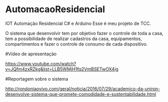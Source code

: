 # AutomacaoResidencial
IOT Automação Residencial C# e Arduino
Esse é meu projeto de TCC.


O sistema que desenvolvir tem por objetivo fazer o controle de toda a casa, tem a possibilidade de realizar cadastros da casa, equipamentos, compartimentos e fazer o controle de consumo de cada dispositivo.


#Vídeo de apresentação


https://www.youtube.com/watch?v=JQfm4zxRZkg&list=LLB5WMjH1fq2VmBSETwOX4ig

#Reportagem sobre o sistema


http://rondoniaovivo.com/geral/noticia/2016/07/29/academico-da-uniron-desenvolve-sistema-que-promete-comodidade-e-sustentabilidade.html

